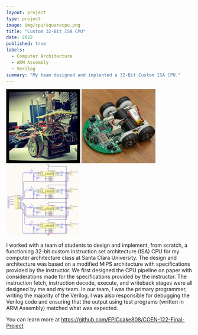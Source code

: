 ```yaml
---
layout: project
type: project
image: img/cpu/squarecpu.png
title: "Custom 32-Bit ISA CPU"
date: 2022
published: true
labels:
  - Computer Architecture
  - ARM Assembly
  - Verilog
summary: "My team designed and implented a 32-Bit Custom ISA CPU."
---
```


<div class="text-center p-4">
  <img width="200px" src="../img/micromouse/micromouse-robot.png" class="img-thumbnail" >
  <img width="200px" src="../img/micromouse/micromouse-robot-2.jpg" class="img-thumbnail" >
  <img width="200px" src="../img/micromouse/micromouse-circuit.png" class="img-thumbnail" >
</div>

I worked with a team of students to design and implement, from scratch, a functioning 32-bit custom instruction set architecture (ISA) CPU for my computer architecture class at Santa Clara University. The design and architecture was based on a modified MIPS architecture with specifications provided by the instructor. We first designed the CPU pipeline on paper with considerations made for the specifications provided by the instructor. The instruction fetch, instruction decode, execute, and writeback stages were all designed by me and my team. In our team, I was the primary programmer, writing the majority of the Verilog. I was also responsible for debugging the Verilog code and ensuring that the output using test programs (written in ARM Assembly) matched what was expected.

You can learn more at https://github.com/EPICcake808/COEN-122-Final-Project
